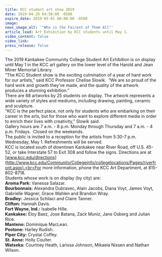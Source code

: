 ```yaml
---
title: KCC student art show 2019
date: 2019-04-26 04:58:00 -0500
expire_date: 2019-05-01 00:00:00 -0500
image:
news_image_alt: '"Who is the Fairest of Them All"'
article_lead: Art Exhibition by KCC students until May 1.
video_content: false
video_link:
press_release: false
---
```


The 2019 Kankakee Community College Student Art Exhibition is on display until May 1 in the KCC art gallery on the lower level of the Harold and Jean Miner Memorial Library.<br>“The KCC Student show is the exciting culmination of a year of hard work for our artists,” said KCC Professor Chelise Slowik. &nbsp;“We are so proud of the hard work and growth they’ve made, and the quality of the artwork produces a stunning exhibition.”<br>There are 88 artworks by 25 students on display. The artwork represents a wide variety of styles and mediums, including drawing, painting, ceramic and sculpture.<br>“KCC is the perfect place, not only for students who are embarking on their career in the arts, but for those who want to explore different media in order to enrich their lives with creativity,” Slowik said.<br>Gallery hours are 7 a.m. - 8 p.m. Monday through Thursday and 7 a.m. - 4 p.m. Fridays. &nbsp;Closed on the weekends.<br>The public is invited to a reception for the artists from 5:30-7 p.m. Wednesday, May 1. Refreshments will be served.<br>KCC is located south of downtown Kankakee near River Road, off U.S. 45-52, or take Interstate 57 to Exit 308 and follow the signs. Directions are at [www.kcc.edu/directions](http://www.kcc.edu/Community/Collegeinfo/collegelocations/Pages/riverfront.aspx).<br>For more information, phone the KCC Art Department, at 815-802-8718.<br>Students whose work is on display (by city) are:<br>**Aroma Park:** Vanessa Salazar.<br>**Bourbonnais:** Alexandra Dubravec, Alain Jacobs, Diana Voyt, James Voyt, Gabrielle Wagner, Grace Wahlen and Brandon Wray.<br>**Bradley:** Jessica Schilaci and Claire Tanner.<br>**Clifton:** Hannah Davis.<br>**Fort Wayne, Ind.:** Isabelle Hille.<br>**Kankakee:** Eloy Baez, Jose Batana, Zack Muniz, Jane Osberg and Julian Rice.<br>**Manteno:** Dominique MacLean.<br>**Peotone:** Harley Rudish.<br>**Piper City:** Crystal Coffey.<br>**St. Anne:** Holly Coulter.<br>**Watseka:** Courtney Heath, Larissa Johnson, Mikaela Nissen and Nathan Wilson.